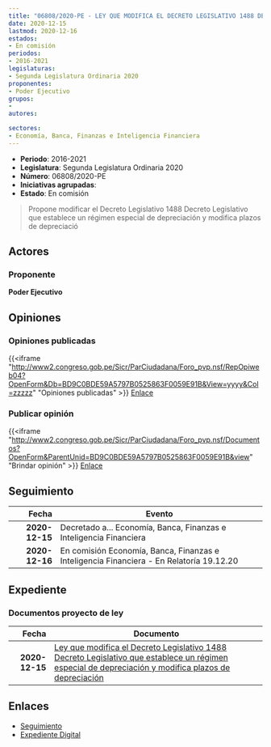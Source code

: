 ```yaml
---
title: "06808/2020-PE - LEY QUE MODIFICA EL DECRETO LEGISLATIVO 1488 DECRETO LEGISLATIVO QUE ESTABLECE UN RÉGIMEN ESPECIAL DE DEPRECIACIÓN Y MODIFICA PLAZOS DE DEPRECIACIÓN"
date: 2020-12-15
lastmod: 2020-12-16
estados:
- En comisión
periodos:
- 2016-2021
legislaturas:
- Segunda Legislatura Ordinaria 2020
proponentes:
- Poder Ejecutivo
grupos:
- 
autores:

sectores:
- Economía, Banca, Finanzas e Inteligencia Financiera
---
```

- **Periodo**: 2016-2021
- **Legislatura**: Segunda Legislatura Ordinaria 2020
- **Número**: 06808/2020-PE
- **Iniciativas agrupadas**: 
- **Estado**: En comisión

> Propone modificar el Decreto Legislativo 1488 Decreto Legislativo que establece un régimen especial de depreciación y modifica plazos de depreciació


## Actores

### Proponente

**Poder Ejecutivo**

## Opiniones

### Opiniones publicadas

{{<iframe "http://www2.congreso.gob.pe/Sicr/ParCiudadana/Foro_pvp.nsf/RepOpiweb04?OpenForm&Db=BD9C0BDE59A5797B0525863F0059E91B&View=yyyy&Col=zzzzz" "Opiniones publicadas" >}}
[Enlace](http://www2.congreso.gob.pe/Sicr/ParCiudadana/Foro_pvp.nsf/RepOpiweb04?OpenForm&Db=BD9C0BDE59A5797B0525863F0059E91B&View=yyyy&Col=zzzzz)

### Publicar opinión

{{<iframe "http://www2.congreso.gob.pe/Sicr/ParCiudadana/Foro_pvp.nsf/Documentos?OpenForm&ParentUnid=BD9C0BDE59A5797B0525863F0059E91B&view" "Brindar opinión" >}}
[Enlace](http://www2.congreso.gob.pe/Sicr/ParCiudadana/Foro_pvp.nsf/Documentos?OpenForm&ParentUnid=BD9C0BDE59A5797B0525863F0059E91B&view)


## Seguimiento

| Fecha | Evento |
|------:|--------|
| **2020-12-15** | Decretado a... Economía, Banca, Finanzas e Inteligencia Financiera |
| **2020-12-16** | En comisión Economía, Banca, Finanzas e Inteligencia Financiera - En Relatoría 19.12.20 |

## Expediente

### Documentos proyecto de ley

| Fecha | Documento |
|------:|-----------|
| **2020-12-15** | [Ley que modifica el Decreto Legislativo 1488 Decreto Legislativo que establece un régimen especial de depreciación y modifica plazos de depreciación](http://www.leyes.congreso.gob.pe/Documentos/2016_2021/Proyectos_de_Ley_y_de_Resoluciones_Legislativas/PL06808-20201215.pdf) |

## Enlaces

- [Seguimiento](http://www2.congreso.gob.pe/Sicr/TraDocEstProc/CLProLey2016.nsf/f7fff46988ca05b1052578e100829cc7/511c3772ad9007ad0525863f005e9fca?OpenDocument)
- [Expediente Digital](http://www2.congreso.gob.pe/Sicr/TraDocEstProc/Expvirt_2011.nsf/visbusqptramdoc1621/06808?opendocument)

